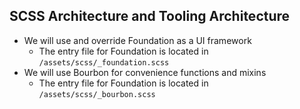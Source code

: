 ## SCSS Architecture and Tooling Architecture
* We will use and override Foundation as a UI framework
	* The entry file for Foundation is located in `/assets/scss/_foundation.scss`
* We will use Bourbon for convenience functions and mixins
	* The entry file for Foundation is located in `/assets/scss/_bourbon.scss`

